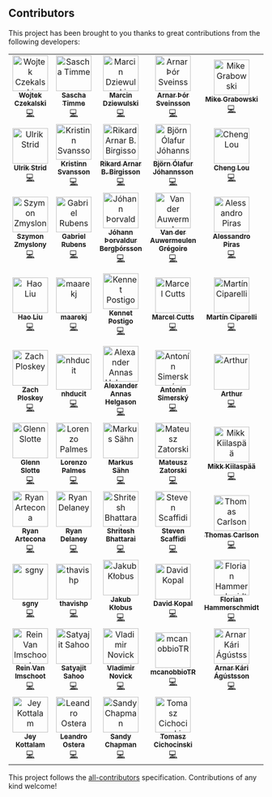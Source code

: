 ## Contributors

This project has been brought to you thanks to great contributions from the following developers:

<!-- ALL-CONTRIBUTORS-LIST:START - Do not remove or modify this section -->
<!-- prettier-ignore -->
<table><tr><td align="center"><a href="http://wokalski.com"><img src="https://avatars0.githubusercontent.com/u/1693190?v=4" width="70px;" alt="Wojtek Czekalski"/><br /><sub><b>Wojtek Czekalski</b></sub></a><br /><a href="https://github.com/reasonml-community/bs-react-native/commits?author=wokalski" title="Code">💻</a></td><td align="center"><a href="http://page.math.tu-berlin.de/~timme/"><img src="https://avatars0.githubusercontent.com/u/4854317?v=4" width="70px;" alt="Sascha Timme"/><br /><sub><b>Sascha Timme</b></sub></a><br /><a href="https://github.com/reasonml-community/bs-react-native/commits?author=saschatimme" title="Code">💻</a></td><td align="center"><a href="https://twitter.com/__marcin_"><img src="https://avatars1.githubusercontent.com/u/1467712?v=4" width="70px;" alt="Marcin Dziewulski"/><br /><sub><b>Marcin Dziewulski</b></sub></a><br /><a href="https://github.com/reasonml-community/bs-react-native/commits?author=mobily" title="Code">💻</a></td><td align="center"><a href="https://github.com/arnarthor"><img src="https://avatars2.githubusercontent.com/u/4514159?v=4" width="70px;" alt="Arnar Þór Sveinsson"/><br /><sub><b>Arnar Þór Sveinsson</b></sub></a><br /><a href="https://github.com/reasonml-community/bs-react-native/commits?author=arnarthor" title="Code">💻</a></td><td align="center"><a href="https://github.com/grabbou"><img src="https://avatars2.githubusercontent.com/u/2464966?v=4" width="70px;" alt="Mike Grabowski"/><br /><sub><b>Mike Grabowski</b></sub></a><br /><a href="https://github.com/reasonml-community/bs-react-native/commits?author=grabbou" title="Code">💻</a></td><td align="center"><a href="https://github.com/gunnigylfa"><img src="https://avatars1.githubusercontent.com/u/5686659?v=4" width="70px;" alt="Gunnar Gylfason"/><br /><sub><b>Gunnar Gylfason</b></sub></a><br /><a href="https://github.com/reasonml-community/bs-react-native/commits?author=gunnigylfa" title="Code">💻</a></td><td align="center"><a href="http://dawidurbaniak.pl"><img src="https://avatars3.githubusercontent.com/u/18584155?v=4" width="70px;" alt="Dawid"/><br /><sub><b>Dawid</b></sub></a><br /><a href="https://github.com/reasonml-community/bs-react-native/commits?author=Trancever" title="Code">💻</a></td></tr><tr><td align="center"><a href="https://github.com/ulrikstrid"><img src="https://avatars3.githubusercontent.com/u/1607770?v=4" width="70px;" alt="Ulrik Strid"/><br /><sub><b>Ulrik Strid</b></sub></a><br /><a href="https://github.com/reasonml-community/bs-react-native/commits?author=ulrikstrid" title="Code">💻</a></td><td align="center"><a href="https://github.com/kristinns"><img src="https://avatars0.githubusercontent.com/u/1177751?v=4" width="70px;" alt="Kristinn Svansson"/><br /><sub><b>Kristinn Svansson</b></sub></a><br /><a href="https://github.com/reasonml-community/bs-react-native/commits?author=kristinns" title="Code">💻</a></td><td align="center"><a href="https://github.com/Rikkiabb"><img src="https://avatars0.githubusercontent.com/u/7479759?v=4" width="70px;" alt="Rikard Arnar B. Birgisson"/><br /><sub><b>Rikard Arnar B. Birgisson</b></sub></a><br /><a href="https://github.com/reasonml-community/bs-react-native/commits?author=Rikkiabb" title="Code">💻</a></td><td align="center"><a href="https://github.com/bjornj12"><img src="https://avatars3.githubusercontent.com/u/2598477?v=4" width="70px;" alt="Björn Ólafur Jóhannsson"/><br /><sub><b>Björn Ólafur Jóhannsson</b></sub></a><br /><a href="https://github.com/reasonml-community/bs-react-native/commits?author=bjornj12" title="Code">💻</a></td><td align="center"><a href="http://twitter.com/_chenglou"><img src="https://avatars2.githubusercontent.com/u/1909539?v=4" width="70px;" alt="Cheng Lou"/><br /><sub><b>Cheng Lou</b></sub></a><br /><a href="https://github.com/reasonml-community/bs-react-native/commits?author=chenglou" title="Code">💻</a></td><td align="center"><a href="https://github.com/jamieparkinson"><img src="https://avatars1.githubusercontent.com/u/4429247?v=4" width="70px;" alt="Jamie Parkinson"/><br /><sub><b>Jamie Parkinson</b></sub></a><br /><a href="https://github.com/reasonml-community/bs-react-native/commits?author=jamieparkinson" title="Code">💻</a></td><td align="center"><a href="https://moox.io/"><img src="https://avatars2.githubusercontent.com/u/157534?v=4" width="70px;" alt="MoOx"/><br /><sub><b>MoOx</b></sub></a><br /><a href="https://github.com/reasonml-community/bs-react-native/commits?author=MoOx" title="Code">💻</a></td></tr><tr><td align="center"><a href="https://github.com/szymonzmyslony"><img src="https://avatars1.githubusercontent.com/u/17514265?v=4" width="70px;" alt="Szymon Zmyslony"/><br /><sub><b>Szymon Zmyslony</b></sub></a><br /><a href="https://github.com/reasonml-community/bs-react-native/commits?author=szymonzmyslony" title="Code">💻</a></td><td align="center"><a href="https://medium.com/@_gabrielrubens"><img src="https://avatars0.githubusercontent.com/u/1283200?v=4" width="70px;" alt="Gabriel Rubens"/><br /><sub><b>Gabriel Rubens</b></sub></a><br /><a href="https://github.com/reasonml-community/bs-react-native/commits?author=grsabreu" title="Code">💻</a></td><td align="center"><a href="https://www.twitter.com/johannth"><img src="https://avatars3.githubusercontent.com/u/38626?v=4" width="70px;" alt="Jóhann Þorvaldur Bergþórsson"/><br /><sub><b>Jóhann Þorvaldur Bergþórsson</b></sub></a><br /><a href="https://github.com/reasonml-community/bs-react-native/commits?author=johannth" title="Code">💻</a></td><td align="center"><a href="https://github.com/Gregoirevda"><img src="https://avatars3.githubusercontent.com/u/12223738?v=4" width="70px;" alt="Van der Auwermeulen Grégoire"/><br /><sub><b>Van der Auwermeulen Grégoire</b></sub></a><br /><a href="https://github.com/reasonml-community/bs-react-native/commits?author=Gregoirevda" title="Code">💻</a></td><td align="center"><a href="https://github.com/laynor"><img src="https://avatars0.githubusercontent.com/u/36954?v=4" width="70px;" alt="Alessandro Piras"/><br /><sub><b>Alessandro Piras</b></sub></a><br /><a href="https://github.com/reasonml-community/bs-react-native/commits?author=laynor" title="Code">💻</a></td><td align="center"><a href="http://evilcorp.limited"><img src="https://avatars0.githubusercontent.com/u/1183585?v=4" width="70px;" alt="Andreas Møller"/><br /><sub><b>Andreas Møller</b></sub></a><br /><a href="https://github.com/reasonml-community/bs-react-native/commits?author=cullophid" title="Code">💻</a></td><td align="center"><a href="https://twitter.com/mindeavor"><img src="https://avatars1.githubusercontent.com/u/17013?v=4" width="70px;" alt="Gilbert"/><br /><sub><b>Gilbert</b></sub></a><br /><a href="https://github.com/reasonml-community/bs-react-native/commits?author=gilbert" title="Code">💻</a></td></tr><tr><td align="center"><a href="http://leomayleomay.github.io"><img src="https://avatars1.githubusercontent.com/u/48898?v=4" width="70px;" alt="Hao Liu"/><br /><sub><b>Hao Liu</b></sub></a><br /><a href="https://github.com/reasonml-community/bs-react-native/commits?author=leomayleomay" title="Code">💻</a></td><td align="center"><a href="https://github.com/maarekj"><img src="https://avatars2.githubusercontent.com/u/1654977?v=4" width="70px;" alt="maarekj"/><br /><sub><b>maarekj</b></sub></a><br /><a href="https://github.com/reasonml-community/bs-react-native/commits?author=maarekj" title="Code">💻</a></td><td align="center"><a href="https://github.com/kennetpostigo"><img src="https://avatars0.githubusercontent.com/u/8888991?v=4" width="70px;" alt="Kennet Postigo"/><br /><sub><b>Kennet Postigo</b></sub></a><br /><a href="https://github.com/reasonml-community/bs-react-native/commits?author=kennetpostigo" title="Code">💻</a></td><td align="center"><a href="http://asgard.tech"><img src="https://avatars0.githubusercontent.com/u/5721314?v=4" width="70px;" alt="Marcel Cutts"/><br /><sub><b>Marcel Cutts</b></sub></a><br /><a href="https://github.com/reasonml-community/bs-react-native/commits?author=MarcelCutts" title="Code">💻</a></td><td align="center"><a href="https://github.com/mciparelli"><img src="https://avatars3.githubusercontent.com/u/403621?v=4" width="70px;" alt="Martín Ciparelli"/><br /><sub><b>Martín Ciparelli</b></sub></a><br /><a href="https://github.com/reasonml-community/bs-react-native/commits?author=mciparelli" title="Code">💻</a></td><td align="center"><a href="https://github.com/medson10"><img src="https://avatars0.githubusercontent.com/u/17956325?v=4" width="70px;" alt="Medson de Oliveira Junior"/><br /><sub><b>Medson de Oliveira Junior</b></sub></a><br /><a href="https://github.com/reasonml-community/bs-react-native/commits?author=medson10" title="Code">💻</a></td><td align="center"><a href="https://github.com/tonyhb"><img src="https://avatars3.githubusercontent.com/u/306177?v=4" width="70px;" alt="Tony Holdstock-Brown"/><br /><sub><b>Tony Holdstock-Brown</b></sub></a><br /><a href="https://github.com/reasonml-community/bs-react-native/commits?author=tonyhb" title="Code">💻</a></td></tr><tr><td align="center"><a href="https://ploskey.com"><img src="https://avatars2.githubusercontent.com/u/542191?v=4" width="70px;" alt="Zach Ploskey"/><br /><sub><b>Zach Ploskey</b></sub></a><br /><a href="https://github.com/reasonml-community/bs-react-native/commits?author=zploskey" title="Code">💻</a></td><td align="center"><a href="https://github.com/nhducit"><img src="https://avatars3.githubusercontent.com/u/4246176?v=4" width="70px;" alt="nhducit"/><br /><sub><b>nhducit</b></sub></a><br /><a href="https://github.com/reasonml-community/bs-react-native/commits?author=nhducit" title="Code">💻</a></td><td align="center"><a href="https://twitter.com/alliannas"><img src="https://avatars3.githubusercontent.com/u/1064453?v=4" width="70px;" alt="Alexander Annas Helgason"/><br /><sub><b>Alexander Annas Helgason</b></sub></a><br /><a href="https://github.com/reasonml-community/bs-react-native/commits?author=alliannas" title="Code">💻</a></td><td align="center"><a href="https://github.com/rodan-lewarx"><img src="https://avatars1.githubusercontent.com/u/1331321?v=4" width="70px;" alt="Antonín Simerský"/><br /><sub><b>Antonín Simerský</b></sub></a><br /><a href="https://github.com/reasonml-community/bs-react-native/commits?author=rodan-lewarx" title="Code">💻</a></td><td align="center"><a href="https://github.com/arthur31416"><img src="https://avatars0.githubusercontent.com/u/12168491?v=4" width="70px;" alt="Arthur"/><br /><sub><b>Arthur</b></sub></a><br /><a href="https://github.com/reasonml-community/bs-react-native/commits?author=arthur31416" title="Code">💻</a></td><td align="center"><a href="https://twitter.com/BlaineBublitz"><img src="https://avatars2.githubusercontent.com/u/992373?v=4" width="70px;" alt="Blaine Bublitz"/><br /><sub><b>Blaine Bublitz</b></sub></a><br /><a href="https://github.com/reasonml-community/bs-react-native/commits?author=phated" title="Code">💻</a></td><td align="center"><a href="https://www.linkedin.com/in/bohdan-shulha/"><img src="https://avatars2.githubusercontent.com/u/533048?v=4" width="70px;" alt="Bohdan Shulha"/><br /><sub><b>Bohdan Shulha</b></sub></a><br /><a href="https://github.com/reasonml-community/bs-react-native/commits?author=bohdan-shulha" title="Code">💻</a></td></tr><tr><td align="center"><a href="https://github.com/glennsl"><img src="https://avatars3.githubusercontent.com/u/5207036?v=4" width="70px;" alt="Glenn Slotte"/><br /><sub><b>Glenn Slotte</b></sub></a><br /><a href="https://github.com/reasonml-community/bs-react-native/commits?author=glennsl" title="Code">💻</a></td><td align="center"><a href="https://lpalmes.com"><img src="https://avatars0.githubusercontent.com/u/5133531?v=4" width="70px;" alt="Lorenzo Palmes"/><br /><sub><b>Lorenzo Palmes</b></sub></a><br /><a href="https://github.com/reasonml-community/bs-react-native/commits?author=lpalmes" title="Code">💻</a></td><td align="center"><a href="https://github.com/papierschiff"><img src="https://avatars0.githubusercontent.com/u/1397415?v=4" width="70px;" alt="Markus Sähn"/><br /><sub><b>Markus Sähn</b></sub></a><br /><a href="https://github.com/reasonml-community/bs-react-native/commits?author=papierschiff" title="Code">💻</a></td><td align="center"><a href="https://twitter.com/matzatorski"><img src="https://avatars0.githubusercontent.com/u/3802023?v=4" width="70px;" alt="Mateusz Zatorski"/><br /><sub><b>Mateusz Zatorski</b></sub></a><br /><a href="https://github.com/reasonml-community/bs-react-native/commits?author=knowbody" title="Code">💻</a></td><td align="center"><a href="https://github.com/Mikk36"><img src="https://avatars0.githubusercontent.com/u/5886412?v=4" width="70px;" alt="Mikk Kiilaspää"/><br /><sub><b>Mikk Kiilaspää</b></sub></a><br /><a href="https://github.com/reasonml-community/bs-react-native/commits?author=Mikk36" title="Code">💻</a></td><td align="center"><a href="https://github.com/flash-gordon"><img src="https://avatars0.githubusercontent.com/u/802486?v=4" width="70px;" alt="Nikita Shilnikov"/><br /><sub><b>Nikita Shilnikov</b></sub></a><br /><a href="https://github.com/reasonml-community/bs-react-native/commits?author=flash-gordon" title="Code">💻</a></td><td align="center"><a href="http://robertpaul01.github.io"><img src="https://avatars2.githubusercontent.com/u/8965852?v=4" width="70px;" alt="Robert Paul"/><br /><sub><b>Robert Paul</b></sub></a><br /><a href="https://github.com/reasonml-community/bs-react-native/commits?author=RobertPaul01" title="Code">💻</a></td></tr><tr><td align="center"><a href="http://ryanartecona.com"><img src="https://avatars3.githubusercontent.com/u/889991?v=4" width="70px;" alt="Ryan Artecona"/><br /><sub><b>Ryan Artecona</b></sub></a><br /><a href="https://github.com/reasonml-community/bs-react-native/commits?author=ryanartecona" title="Code">💻</a></td><td align="center"><a href="http://rdel.io"><img src="https://avatars1.githubusercontent.com/u/6325382?v=4" width="70px;" alt="Ryan Delaney"/><br /><sub><b>Ryan Delaney</b></sub></a><br /><a href="https://github.com/reasonml-community/bs-react-native/commits?author=rrdelaney" title="Code">💻</a></td><td align="center"><a href="https://shr.ite.sh"><img src="https://avatars2.githubusercontent.com/u/801803?v=4" width="70px;" alt="Shritesh Bhattarai"/><br /><sub><b>Shritesh Bhattarai</b></sub></a><br /><a href="https://github.com/reasonml-community/bs-react-native/commits?author=shritesh" title="Code">💻</a></td><td align="center"><a href="http://telaedge.com"><img src="https://avatars2.githubusercontent.com/u/1554424?v=4" width="70px;" alt="Steven Scaffidi"/><br /><sub><b>Steven Scaffidi</b></sub></a><br /><a href="https://github.com/reasonml-community/bs-react-native/commits?author=sscaff1" title="Code">💻</a></td><td align="center"><a href="http://thecoldnorth.com"><img src="https://avatars0.githubusercontent.com/u/8699937?v=4" width="70px;" alt="Thomas Carlson"/><br /><sub><b>Thomas Carlson</b></sub></a><br /><a href="https://github.com/reasonml-community/bs-react-native/commits?author=Thomas0c" title="Code">💻</a></td><td align="center"><a href="https://github.com/Denommus"><img src="https://avatars1.githubusercontent.com/u/721022?v=4" width="70px;" alt="Yuri Albuquerque"/><br /><sub><b>Yuri Albuquerque</b></sub></a><br /><a href="https://github.com/reasonml-community/bs-react-native/commits?author=Denommus" title="Code">💻</a></td><td align="center"><a href="http://eldh.co"><img src="https://avatars0.githubusercontent.com/u/612703?v=4" width="70px;" alt="Andreas Eldh"/><br /><sub><b>Andreas Eldh</b></sub></a><br /><a href="https://github.com/reasonml-community/bs-react-native/commits?author=eldh" title="Code">💻</a></td></tr><tr><td align="center"><a href="https://github.com/sgny"><img src="https://avatars2.githubusercontent.com/u/28243224?v=4" width="70px;" alt="sgny"/><br /><sub><b>sgny</b></sub></a><br /><a href="https://github.com/reasonml-community/bs-react-native/commits?author=sgny" title="Code">💻</a></td><td align="center"><a href="https://github.com/thavishp"><img src="https://avatars2.githubusercontent.com/u/10898993?v=4" width="70px;" alt="thavishp"/><br /><sub><b>thavishp</b></sub></a><br /><a href="https://github.com/reasonml-community/bs-react-native/commits?author=thavishp" title="Code">💻</a></td><td align="center"><a href="https://github.com/souhe"><img src="https://avatars2.githubusercontent.com/u/1694993?v=4" width="70px;" alt="Jakub Kłobus"/><br /><sub><b>Jakub Kłobus</b></sub></a><br /><a href="https://github.com/reasonml-community/bs-react-native/commits?author=souhe" title="Code">💻</a></td><td align="center"><a href="https://codinglawyer.net/"><img src="https://avatars2.githubusercontent.com/u/16268658?v=4" width="70px;" alt="David Kopal"/><br /><sub><b>David Kopal</b></sub></a><br /><a href="https://github.com/reasonml-community/bs-react-native/commits?author=codinglawyer" title="Code">💻</a></td><td align="center"><a href="https://github.com/fhammerschmidt"><img src="https://avatars3.githubusercontent.com/u/18074327?v=4" width="70px;" alt="Florian Hammerschmidt"/><br /><sub><b>Florian Hammerschmidt</b></sub></a><br /><a href="https://github.com/reasonml-community/bs-react-native/commits?author=fhammerschmidt" title="Code">💻</a></td><td align="center"><a href="http://knittel.cc"><img src="https://avatars2.githubusercontent.com/u/591384?v=4" width="70px;" alt="Christoph Knittel"/><br /><sub><b>Christoph Knittel</b></sub></a><br /><a href="https://github.com/reasonml-community/bs-react-native/commits?author=cknitt" title="Code">💻</a></td><td align="center"><a href="https://github.com/czystyl"><img src="https://avatars3.githubusercontent.com/u/10349378?v=4" width="70px;" alt="Luke Czyszczonik"/><br /><sub><b>Luke Czyszczonik</b></sub></a><br /><a href="https://github.com/reasonml-community/bs-react-native/commits?author=czystyl" title="Code">💻</a></td></tr><tr><td align="center"><a href="http://reinvanimschoot.com"><img src="https://avatars1.githubusercontent.com/u/35171567?v=4" width="70px;" alt="Rein Van Imschoot"/><br /><sub><b>Rein Van Imschoot</b></sub></a><br /><a href="https://github.com/reasonml-community/bs-react-native/commits?author=reinvanimschoot" title="Code">💻</a></td><td align="center"><a href="https://twitter.com/@satya164"><img src="https://avatars2.githubusercontent.com/u/1174278?v=4" width="70px;" alt="Satyajit Sahoo"/><br /><sub><b>Satyajit Sahoo</b></sub></a><br /><a href="https://github.com/reasonml-community/bs-react-native/commits?author=satya164" title="Code">💻</a></td><td align="center"><a href="http://vnovick.com"><img src="https://avatars2.githubusercontent.com/u/3762909?v=4" width="70px;" alt="Vladimir Novick"/><br /><sub><b>Vladimir Novick</b></sub></a><br /><a href="https://github.com/reasonml-community/bs-react-native/commits?author=vnovick" title="Code">💻</a></td><td align="center"><a href="https://github.com/mcanobbioTR"><img src="https://avatars1.githubusercontent.com/u/48493203?v=4" width="70px;" alt="mcanobbioTR"/><br /><sub><b>mcanobbioTR</b></sub></a><br /><a href="https://github.com/reasonml-community/bs-react-native/commits?author=mcanobbioTR" title="Code">💻</a></td><td align="center"><a href="https://github.com/Arnarkari93"><img src="https://avatars3.githubusercontent.com/u/5700902?v=4" width="70px;" alt="Arnar Kári Ágústsson"/><br /><sub><b>Arnar Kári Ágústsson</b></sub></a><br /><a href="https://github.com/reasonml-community/bs-react-native/commits?author=Arnarkari93" title="Code">💻</a></td><td align="center"><a href="https://github.com/abenoit"><img src="https://avatars2.githubusercontent.com/u/4036546?v=4" width="70px;" alt="Amélie"/><br /><sub><b>Amélie</b></sub></a><br /><a href="https://github.com/reasonml-community/bs-react-native/commits?author=abenoit" title="Code">💻</a></td><td align="center"><a href="https://github.com/sck-v"><img src="https://avatars0.githubusercontent.com/u/1435744?v=4" width="70px;" alt="Ivan Kryak"/><br /><sub><b>Ivan Kryak</b></sub></a><br /><a href="https://github.com/reasonml-community/bs-react-native/commits?author=sck-v" title="Code">💻</a></td></tr><tr><td align="center"><a href="https://github.com/jey"><img src="https://avatars0.githubusercontent.com/u/15294?v=4" width="70px;" alt="Jey Kottalam"/><br /><sub><b>Jey Kottalam</b></sub></a><br /><a href="https://github.com/reasonml-community/bs-react-native/commits?author=jey" title="Code">💻</a></td><td align="center"><a href="https://ostera.io"><img src="https://avatars0.githubusercontent.com/u/854222?v=4" width="70px;" alt="Leandro Ostera"/><br /><sub><b>Leandro Ostera</b></sub></a><br /><a href="https://github.com/reasonml-community/bs-react-native/commits?author=ostera" title="Code">💻</a></td><td align="center"><a href="https://github.com/SandyChapman"><img src="https://avatars0.githubusercontent.com/u/3920249?v=4" width="70px;" alt="Sandy Chapman"/><br /><sub><b>Sandy Chapman</b></sub></a><br /><a href="https://github.com/reasonml-community/bs-react-native/commits?author=SandyChapman" title="Code">💻</a></td><td align="center"><a href="https://twitter.com/_cichocinski"><img src="https://avatars2.githubusercontent.com/u/9558691?v=4" width="70px;" alt="Tomasz Cichocinski"/><br /><sub><b>Tomasz Cichocinski</b></sub></a><br /><a href="https://github.com/reasonml-community/bs-react-native/commits?author=baransu" title="Code">💻</a></td></tr></table>

<!-- ALL-CONTRIBUTORS-LIST:END -->

This project follows the [all-contributors](https://github.com/kentcdodds/all-contributors) specification. Contributions of any kind welcome!
